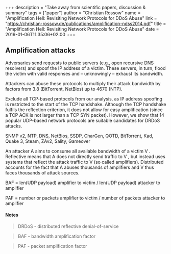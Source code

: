 +++
description = "Take away from scientific papers, discussion & summary"
tags = ["paper"]
author = "Christian Rossow"
name = "Amplification Hell: Revisiting Network Protocols for DDoS Abuse"
link = "https://christian-rossow.de/publications/amplification-ndss2014.pdf"
title = "Amplification Hell: Revisiting Network Protocols for DDoS Abuse"
date = 2019-01-06T11:35:06+02:00
+++

## Amplification attacks

Adversaries send requests to public servers (e.g., open
recursive DNS resolvers) and spoof the IP address of a victim.
These servers, in turn, flood the victim with valid responses
and – unknowingly – exhaust its bandwidth.

Attackers can abuse these protocols to multiply their
attack bandwidth by factors from 3.8 (BitTorrent, NetBios) up to 4670 (NTP).

Exclude all TCP-based protocols from our analysis, as IP address spoofing is
restricted to the start of the TCP handshake. Although the TCP
handshake fulfils the reflection criterion, it does not allow for
easy amplification (since a TCP ACK is not larger than a TCP
SYN packet). However, we show that 14 popular UDP-based
network protocols are suitable candidates for DRDoS attacks.

SNMP v2, NTP, DNS, NetBios, SSDP, CharGen, QOTD, BitTorrent, Kad, Quake 3,
Steam, ZAv2, Sality, Gameover

An attacker A aims to consume all available bandwidth of a victim V . Reflective means
that A does not directly send traffic to V , but instead uses
systems that reflect the attack traffic to V (so called amplifiers).
Distributed accounts for the fact that A abuses thousands of
amplifiers and V thus faces thousands of attack sources.

BAF = len(UDP payload) amplifier to victim / len(UDP payload) attacker to amplifier

PAF = number or packets amplifier to victim / number of packets attacker to amplifier

#### Notes

> DRDoS - distributed reflective denial-of-service

> BAF - bandwidth amplification factor

> PAF - packet amplification factor
